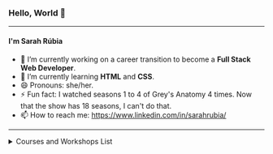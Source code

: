 ### Hello, World 👋
<hr>

#### I'm Sarah Rúbia

- 🔭 I’m currently working on a career transition to become a **Full Stack Web Developer**.
- 🌱 I’m currently learning **HTML** and **CSS**.
- 😄 Pronouns: she/her.
- ⚡ Fun fact: I watched seasons 1 to 4 of Grey's Anatomy 4 times. Now that the show has 18 seasons, I can't do that.
- 📫 How to reach me: https://www.linkedin.com/in/sarahrubia/
<hr>

<details>
  <summary>Courses and Workshops List</summary>
  
  | **Course/Workshop**                       | **Place**                     | **Hours** |
  |---------------------------------------|---------------------------|-------|
  | PicPro Project - HTML, CSS and JS     | PicPay and Kenzie Academy | 30    |
  | Module 1: Prep + Welcome to Dev World | Newtab Academy            | 12    |
  | Introduction to Data Science          | Data Science Academy      | 8     |

</details>
  
<!--
**sarahrubia/sarahrubia** is a ✨ _special_ ✨ repository because its `README.md` (this file) appears on your GitHub profile.

Here are some ideas to get you started:

- 🔭 I’m currently working on ...
- 🌱 I’m currently learning ...
- 👯 I’m looking to collaborate on ...
- 🤔 I’m looking for help with ...
- 💬 Ask me about ...
- 📫 How to reach me: ...
- 😄 Pronouns: ...
- ⚡ Fun fact: ...
-->
